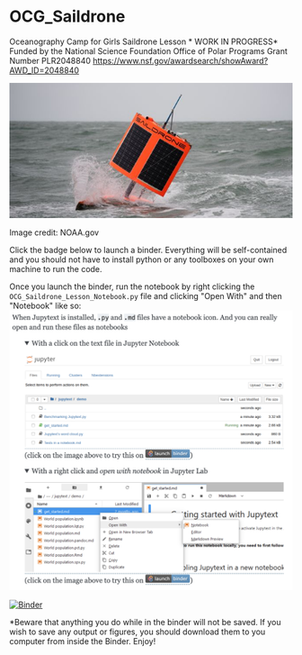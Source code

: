 <!-- #region -->
# OCG_Saildrone
Oceanography Camp for Girls Saildrone Lesson * WORK IN PROGRESS*
Funded by the National Science Foundation Office of Polar Programs Grant Number PLR2048840 https://www.nsf.gov/awardsearch/showAward?AWD_ID=2048840

![A photo of a Saildone, an autonomous sailing vehicle](https://github.com/Williams-OBGC-Lab/OCG_Saildrone/blob/master/Images/SD_1020_A_6.jpeg)

Image credit: NOAA.gov

Click the badge below to launch a binder. Everything will be self-contained and you should not have to install python or any toolboxes on your own machine to run the code. 

Once you launch the binder, run the notebook by right clicking the `OCG_Saildrone_Lesson_Notebook.py` file and clicking "Open With" and then "Notebook" like so:
![A screenshot of how to open the notebook](https://github.com/Williams-OBGC-Lab/OCG_Saildrone/blob/master/Images/OpeningJupytextNotebooks.png)

[![Binder](https://mybinder.org/badge_logo.svg)](https://binder.pangeo.io/v2/gh/Williams-OBGC-Lab/OCG_Saildrone/HEAD)


*Beware that anything you do while in the binder will not be saved. If you wish to save any output or figures, you should download them to you computer from inside the Binder. Enjoy! 
<!-- #endregion -->

```python

```
